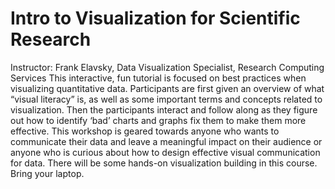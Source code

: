 # Intro to Visualization for Scientific Research
Instructor: Frank Elavsky, Data Visualization Specialist, Research Computing Services
This interactive, fun tutorial is focused on best practices when visualizing quantitative data. Participants are first given an overview of what “visual literacy” is, as well as some important terms and concepts related to visualization. Then the participants interact and follow along as they figure out how to identify ‘bad’ charts and graphs fix them to make them more effective. This workshop is geared towards anyone who wants to communicate their data and leave a meaningful impact on their audience or anyone who is curious about how to design effective visual communication for data. There will be some hands-on visualization building in this course. Bring your laptop.
